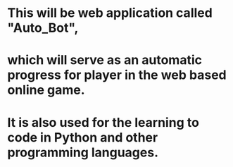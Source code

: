 # This will be web application called "Auto_Bot", 
# which will serve as an automatic progress for player in the web based online game.
# It is also used for the learning to code in Python and other programming languages.
